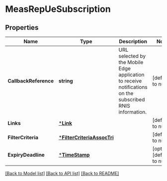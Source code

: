 # MeasRepUeSubscription

## Properties
Name | Type | Description | Notes
------------ | ------------- | ------------- | -------------
**CallbackReference** | **string** | URL selected by the Mobile Edge application to receive notifications on the subscribed RNIS information. | [default to null]
**Links** | [***Link**](Link.md) |  | [default to null]
**FilterCriteria** | [***FilterCriteriaAssocTri**](FilterCriteriaAssocTri.md) |  | [default to null]
**ExpiryDeadline** | [***TimeStamp**](TimeStamp.md) |  | [optional] [default to null]

[[Back to Model list]](../README.md#documentation-for-models) [[Back to API list]](../README.md#documentation-for-api-endpoints) [[Back to README]](../README.md)


